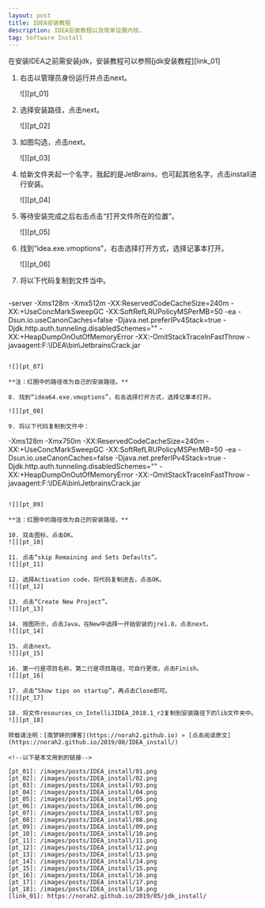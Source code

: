 ```yaml
---
layout: post
title: IDEA安装教程  
description: IDEA安装教程以及简单设置内核。  
tag: Software Install
---
```


在安装IDEA之前需安装jdk，安装教程可以参照[jdk安装教程][link_01]  
  
1. 右击以管理员身份运行并点击next。  
  
   ![][pt_01]  

2. 选择安装路径，点击next。  
  
   ![][pt_02]  

3. 如图勾选，点击next。  
  
   ![][pt_03]  

4. 给新文件夹起一个名字，我起的是JetBrains，也可起其他名字，点击install进行安装。  
  
   ![][pt_04]  

5. 等待安装完成之后右击点击“打开文件所在的位置”。  
  
   ![][pt_05]  

6. 找到“idea.exe.vmoptions”，右击选择打开方式，选择记事本打开。  
  
   ![][pt_06]  

7. 将以下代码复制到文件当中。  
  
   ```python
-server
-Xms128m
-Xmx512m
-XX:ReservedCodeCacheSize=240m
-XX:+UseConcMarkSweepGC
-XX:SoftRefLRUPolicyMSPerMB=50
-ea
-Dsun.io.useCanonCaches=false
-Djava.net.preferIPv4Stack=true
-Djdk.http.auth.tunneling.disabledSchemes=""
-XX:+HeapDumpOnOutOfMemoryError
-XX:-OmitStackTraceInFastThrow
-javaagent:F:\IDEA\bin\JetbrainsCrack.jar
   ```
  
   ![][pt_07]  
  
   **注：红圈中的路径改为自己的安装路径。**  
  
8. 找到“idea64.exe.vmoptions”，右击选择打开方式，选择记事本打开。  
  
   ![][pt_08]
  
9. 将以下代码复制到文件中：  
  
   ```
-Xms128m
-Xmx750m
-XX:ReservedCodeCacheSize=240m
-XX:+UseConcMarkSweepGC
-XX:SoftRefLRUPolicyMSPerMB=50
-ea
-Dsun.io.useCanonCaches=false
-Djava.net.preferIPv4Stack=true
-Djdk.http.auth.tunneling.disabledSchemes=""
-XX:+HeapDumpOnOutOfMemoryError
-XX:-OmitStackTraceInFastThrow
-javaagent:F:\IDEA\bin\JetbrainsCrack.jar
   ```
  
   ![][pt_09]  
  
   **注：红圈中的路径改为自己的安装路径。**  
  
10. 双击图标，点击OK。  
   ![][pt_10]  
   
11. 点击“skip Remaining and Sets Defaults”。  
   ![][pt_11]  
   
12. 选择Activation code，将代码复制进去，点击OK。  
   ![][pt_12]  
   
13. 点击“Create New Project”。  
   ![][pt_13]  
   
14. 按图所示，点击Java，在New中选择一开始安装的jre1.8，点击next。  
   ![][pt_14]  
   
15. 点击next。  
   ![][pt_15]  
  
16. 第一行是项目名称，第二行是项目路径，可自行更改，点击Finish。  
   ![][pt_16]  
  
17. 点击“Show tips on startup”，再点击Close即可。  
   ![][pt_17]  
  
18. 将文件resources_cn_IntelliJIDEA_2018.1_r2复制到安装路径下的lib文件夹中。  
   ![][pt_18]  
  
转载请注明：[南梦婷的博客](https://norah2.github.io) » [点击阅读原文](https://norah2.github.io/2019/08/IDEA_install/)   

<!--以下是本文用到的链接-->  

[pt_01]: /images/posts/IDEA_install/01.png
[pt_02]: /images/posts/IDEA_install/02.png
[pt_03]: /images/posts/IDEA_install/03.png
[pt_04]: /images/posts/IDEA_install/04.png
[pt_05]: /images/posts/IDEA_install/05.png
[pt_06]: /images/posts/IDEA_install/06.png
[pt_07]: /images/posts/IDEA_install/07.png
[pt_08]: /images/posts/IDEA_install/08.png
[pt_09]: /images/posts/IDEA_install/09.png
[pt_10]: /images/posts/IDEA_install/10.png
[pt_11]: /images/posts/IDEA_install/11.png
[pt_12]: /images/posts/IDEA_install/12.png
[pt_13]: /images/posts/IDEA_install/13.png
[pt_14]: /images/posts/IDEA_install/14.png
[pt_15]: /images/posts/IDEA_install/15.png
[pt_16]: /images/posts/IDEA_install/16.png
[pt_17]: /images/posts/IDEA_install/17.png
[pt_18]: /images/posts/IDEA_install/18.png
[link_01]: https://norah2.github.io/2019/05/jdk_install/
